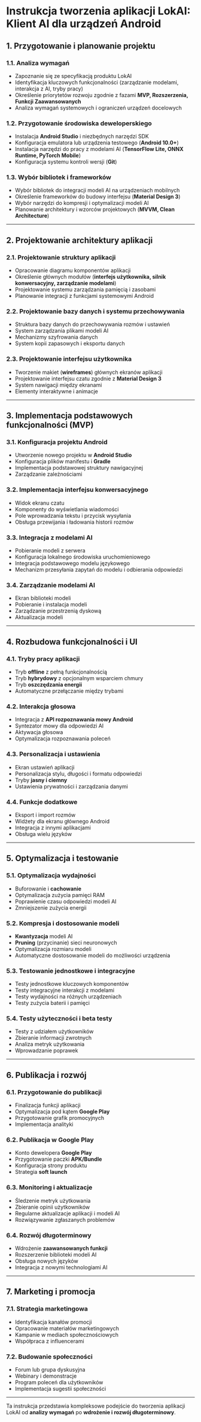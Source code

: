 # Instrukcja tworzenia aplikacji LokAI: Klient AI dla urządzeń Android

## 1. Przygotowanie i planowanie projektu

### 1.1. Analiza wymagań
- Zapoznanie się ze specyfikacją produktu LokAI  
- Identyfikacja kluczowych funkcjonalności (zarządzanie modelami, interakcja z AI, tryby pracy)  
- Określenie priorytetów rozwoju zgodnie z fazami **MVP, Rozszerzenia, Funkcji Zaawansowanych**  
- Analiza wymagań systemowych i ograniczeń urządzeń docelowych  

### 1.2. Przygotowanie środowiska deweloperskiego
- Instalacja **Android Studio** i niezbędnych narzędzi SDK  
- Konfiguracja emulatora lub urządzenia testowego (**Android 10.0+**)  
- Instalacja narzędzi do pracy z modelami AI (**TensorFlow Lite, ONNX Runtime, PyTorch Mobile**)  
- Konfiguracja systemu kontroli wersji (**Git**)  

### 1.3. Wybór bibliotek i frameworków
- Wybór bibliotek do integracji modeli AI na urządzeniach mobilnych  
- Określenie frameworków do budowy interfejsu (**Material Design 3**)  
- Wybór narzędzi do kompresji i optymalizacji modeli AI  
- Planowanie architektury i wzorców projektowych (**MVVM, Clean Architecture**)  

---

## 2. Projektowanie architektury aplikacji

### 2.1. Projektowanie struktury aplikacji
- Opracowanie diagramu komponentów aplikacji  
- Określenie głównych modułów (**interfejs użytkownika, silnik konwersacyjny, zarządzanie modelami**)  
- Projektowanie systemu zarządzania pamięcią i zasobami  
- Planowanie integracji z funkcjami systemowymi Android  

### 2.2. Projektowanie bazy danych i systemu przechowywania
- Struktura bazy danych do przechowywania rozmów i ustawień  
- System zarządzania plikami modeli AI  
- Mechanizmy szyfrowania danych  
- System kopii zapasowych i eksportu danych  

### 2.3. Projektowanie interfejsu użytkownika
- Tworzenie makiet (**wireframes**) głównych ekranów aplikacji  
- Projektowanie interfejsu czatu zgodnie z **Material Design 3**  
- System nawigacji między ekranami  
- Elementy interaktywne i animacje  

---

## 3. Implementacja podstawowych funkcjonalności (MVP)

### 3.1. Konfiguracja projektu Android
- Utworzenie nowego projektu w **Android Studio**  
- Konfiguracja plików manifestu i **Gradle**  
- Implementacja podstawowej struktury nawigacyjnej  
- Zarządzanie zależnościami  

### 3.2. Implementacja interfejsu konwersacyjnego
- Widok ekranu czatu  
- Komponenty do wyświetlania wiadomości  
- Pole wprowadzania tekstu i przycisk wysyłania  
- Obsługa przewijania i ładowania historii rozmów  

### 3.3. Integracja z modelami AI
- Pobieranie modeli z serwera  
- Konfiguracja lokalnego środowiska uruchomieniowego  
- Integracja podstawowego modelu językowego  
- Mechanizm przesyłania zapytań do modelu i odbierania odpowiedzi  

### 3.4. Zarządzanie modelami AI
- Ekran biblioteki modeli  
- Pobieranie i instalacja modeli  
- Zarządzanie przestrzenią dyskową  
- Aktualizacja modeli  

---

## 4. Rozbudowa funkcjonalności i UI

### 4.1. Tryby pracy aplikacji
- Tryb **offline** z pełną funkcjonalnością  
- Tryb **hybrydowy** z opcjonalnym wsparciem chmury  
- Tryb **oszczędzania energii**  
- Automatyczne przełączanie między trybami  

### 4.2. Interakcja głosowa
- Integracja z **API rozpoznawania mowy Android**  
- Syntezator mowy dla odpowiedzi AI  
- Aktywacja głosowa  
- Optymalizacja rozpoznawania poleceń  

### 4.3. Personalizacja i ustawienia
- Ekran ustawień aplikacji  
- Personalizacja stylu, długości i formatu odpowiedzi  
- Tryby **jasny i ciemny**  
- Ustawienia prywatności i zarządzania danymi  

### 4.4. Funkcje dodatkowe
- Eksport i import rozmów  
- Widżety dla ekranu głównego Android  
- Integracja z innymi aplikacjami  
- Obsługa wielu języków  

---

## 5. Optymalizacja i testowanie

### 5.1. Optymalizacja wydajności
- Buforowanie i **cachowanie**  
- Optymalizacja zużycia pamięci RAM  
- Poprawienie czasu odpowiedzi modeli AI  
- Zmniejszenie zużycia energii  

### 5.2. Kompresja i dostosowanie modeli
- **Kwantyzacja** modeli AI  
- **Pruning** (przycinanie) sieci neuronowych  
- Optymalizacja rozmiaru modeli  
- Automatyczne dostosowanie modeli do możliwości urządzenia  

### 5.3. Testowanie jednostkowe i integracyjne
- Testy jednostkowe kluczowych komponentów  
- Testy integracyjne interakcji z modelami  
- Testy wydajności na różnych urządzeniach  
- Testy zużycia baterii i pamięci  

### 5.4. Testy użyteczności i beta testy
- Testy z udziałem użytkowników  
- Zbieranie informacji zwrotnych  
- Analiza metryk użytkowania  
- Wprowadzanie poprawek  

---

## 6. Publikacja i rozwój

### 6.1. Przygotowanie do publikacji
- Finalizacja funkcji aplikacji  
- Optymalizacja pod kątem **Google Play**  
- Przygotowanie grafik promocyjnych  
- Implementacja analityki  

### 6.2. Publikacja w Google Play
- Konto dewelopera **Google Play**  
- Przygotowanie paczki **APK/Bundle**  
- Konfiguracja strony produktu  
- Strategia **soft launch**  

### 6.3. Monitoring i aktualizacje
- Śledzenie metryk użytkowania  
- Zbieranie opinii użytkowników  
- Regularne aktualizacje aplikacji i modeli AI  
- Rozwiązywanie zgłaszanych problemów  

### 6.4. Rozwój długoterminowy
- Wdrożenie **zaawansowanych funkcji**  
- Rozszerzenie biblioteki modeli AI  
- Obsługa nowych języków  
- Integracja z nowymi technologiami AI  

---

## 7. Marketing i promocja

### 7.1. Strategia marketingowa
- Identyfikacja kanałów promocji  
- Opracowanie materiałów marketingowych  
- Kampanie w mediach społecznościowych  
- Współpraca z influencerami  

### 7.2. Budowanie społeczności
- Forum lub grupa dyskusyjna  
- Webinary i demonstracje  
- Program poleceń dla użytkowników  
- Implementacja sugestii społeczności  

---

Ta instrukcja przedstawia kompleksowe podejście do tworzenia aplikacji LokAI od **analizy wymagań** po **wdrożenie i rozwój długoterminowy**.
